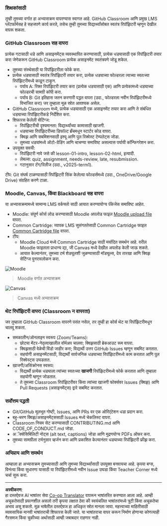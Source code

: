 <!--
CO_OP_TRANSLATOR_METADATA:
{
  "original_hash": "71009af209f81cc01a1f2d324200375f",
  "translation_date": "2025-10-03T09:15:22+00:00",
  "source_file": "for-teachers.md",
  "language_code": "mr"
}
-->
### शिक्षकांसाठी

तुम्ही तुमच्या वर्गात हा अभ्यासक्रम वापरण्यास स्वागत आहे. GitHub Classroom आणि प्रमुख LMS प्लॅटफॉर्मसह हे सहजपणे कार्य करते, तसेच तुम्ही तुमच्या विद्यार्थ्यांसोबत स्वतंत्र रिपॉझिटरी म्हणून देखील वापरू शकता.

### GitHub Classroom सह वापरा

प्रत्येक गटासाठी धडे आणि असाइनमेंट्स व्यवस्थापित करण्यासाठी, प्रत्येक धड्यासाठी एक रिपॉझिटरी तयार करा जेणेकरून GitHub Classroom प्रत्येक असाइनमेंट स्वतंत्रपणे जोडू शकेल.

- तुमच्या संस्थेसाठी या रिपॉझिटरीला फोर्क करा.
- प्रत्येक धड्यासाठी स्वतंत्र रिपॉझिटरी तयार करा, प्रत्येक धड्याच्या फोल्डरला त्याच्या स्वतःच्या रिपॉझिटरीमध्ये काढून टाकून.
  - पर्याय A: रिक्त रिपॉझिटरी तयार करा (प्रत्येक धड्यासाठी एक) आणि प्रत्येकामध्ये धड्याच्या फोल्डरची सामग्री कॉपी करा.
  - पर्याय B: Git इतिहास जतन करणारी पद्धत वापरा (उदा., फोल्डरला नवीन रिपॉझिटरीमध्ये विभाजित करा) जर तुम्हाला मूळ स्रोत आवश्यक असेल.
- GitHub Classroom मध्ये, प्रत्येक धड्यासाठी एक असाइनमेंट तयार करा आणि ते संबंधित धड्याच्या रिपॉझिटरीकडे निर्देशित करा.
- शिफारस केलेली सेटिंग्ज:
  - रिपॉझिटरीची दृश्यमानता: विद्यार्थ्यांच्या कामासाठी खाजगी.
  - धड्याच्या रिपॉझिटरीच्या डिफॉल्ट ब्रँचमधून स्टार्टर कोड वापरा.
  - क्विझ आणि सबमिशनसाठी इश्यू आणि पुल रिक्वेस्ट टेम्पलेट्स जोडा.
  - तुमच्या धड्यांमध्ये ऑटो-ग्रेडिंग आणि चाचण्या समाविष्ट असल्यास पर्यायी कॉन्फिगरेशन करा.
- उपयुक्त सवयी:
  - रिपॉझिटरी नावे जसे की lesson-01-intro, lesson-02-html, इत्यादी.
  - लेबल्स: quiz, assignment, needs-review, late, resubmission.
  - गटानुसार टॅग/रिलीज (उदा., v2025-term1).

टीप: Git संघर्ष टाळण्यासाठी रिपॉझिटरी सिंक केलेल्या फोल्डर्समध्ये (उदा., OneDrive/Google Drive) संग्रहित करणे टाळा.

### Moodle, Canvas, किंवा Blackboard सह वापरा

या अभ्यासक्रमामध्ये सामान्य LMS वर्कफ्लो साठी आयात करण्यायोग्य पॅकेजेस समाविष्ट आहेत.

- Moodle: संपूर्ण कोर्स लोड करण्यासाठी Moodle अपलोड फाइल [Moodle upload file](../../../../../../../teaching-files/webdev-moodle.mbz) वापरा.
- Common Cartridge: व्यापक LMS सुसंगततेसाठी Common Cartridge फाइल [Common Cartridge file](../../../../../../../teaching-files/webdev-common-cartridge.imscc) वापरा.
- टीप:
  - Moodle Cloud मध्ये Common Cartridge साठी मर्यादित समर्थन आहे. वरील Moodle फाइलला प्राधान्य द्या, जी Canvas मध्ये देखील अपलोड केली जाऊ शकते.
  - आयात केल्यानंतर, तुमच्या टर्म शेड्यूलशी जुळण्यासाठी मॉड्यूल्स, देय तारखा आणि क्विझ सेटिंग्ज पुनरावलोकन करा.

![Moodle](../../translated_images/moodle.94eb93d714a50cb2c97435b408017dee224348b61bc86203ffd43a4f4e57b95f.mr.png)
> Moodle वर्गात अभ्यासक्रम

![Canvas](../../translated_images/canvas.fbd605ff8e5b8aff567d398528ce113db304446b90b9cad55c654de3fdfcda34.mr.png)
> Canvas मध्ये अभ्यासक्रम

### थेट रिपॉझिटरी वापरा (Classroom न वापरता)

जर तुम्हाला GitHub Classroom वापरणे पसंत नसेल, तर तुम्ही हा कोर्स थेट या रिपॉझिटरीमधून चालवू शकता.

- समकालीन/ऑनलाइन स्वरूप (Zoom/Teams):
  - छोट्या मेंटर-नेतृत्वाखालील वॉर्मअप चालवा; क्विझसाठी ब्रेकआउट रूम वापरा.
  - क्विझसाठी वेळेची विंडो जाहीर करा; विद्यार्थी उत्तर GitHub Issues म्हणून सबमिट करतात.
  - सहयोगी असाइनमेंटसाठी, विद्यार्थी सार्वजनिक धड्याच्या रिपॉझिटरीमध्ये काम करतात आणि पुल रिक्वेस्ट्स उघडतात.
- खाजगी/असिंक्रोनस स्वरूप:
  - विद्यार्थी प्रत्येक धड्याला त्यांच्या स्वतःच्या **खाजगी** रिपॉझिटरीमध्ये फोर्क करतात आणि तुम्हाला सहयोगी म्हणून जोडतात.
  - ते तुमच्या Classroom रिपॉझिटरीवर किंवा त्यांच्या खाजगी फोर्क्सवर Issues (क्विझ) आणि Pull Requests (असाइनमेंट्स) द्वारे सबमिट करतात.

### सर्वोत्तम पद्धती

- Git/GitHub मूलभूत गोष्टी, Issues, आणि PRs वर एक ओरिएंटेशन धडा प्रदान करा.
- बहु-चरण क्विझ/असाइनमेंट्ससाठी Issues मध्ये चेकलिस्ट वापरा.
- Classroom नियम सेट करण्यासाठी CONTRIBUTING.md आणि CODE_OF_CONDUCT.md जोडा.
- अॅक्सेसिबिलिटी नोट्स (alt text, captions) जोडा आणि मुद्रणयोग्य PDFs ऑफर करा.
- तुमच्या सामग्रीला टर्मनुसार व्हर्जन करा आणि प्रकाशित केल्यानंतर धड्याच्या रिपॉझिटरी फ्रीझ करा.

### अभिप्राय आणि समर्थन

आम्हाला हा अभ्यासक्रम तुमच्यासाठी आणि तुमच्या विद्यार्थ्यांसाठी उपयुक्त बनवायचा आहे. कृपया बग्स, विनंत्या किंवा सुधारणा यासाठी या रिपॉझिटरीमध्ये नवीन Issue उघडा किंवा Teacher Corner मध्ये चर्चा सुरू करा.

---

**अस्वीकरण**:  
हा दस्तऐवज AI भाषांतर सेवा [Co-op Translator](https://github.com/Azure/co-op-translator) वापरून भाषांतरित करण्यात आला आहे. आम्ही अचूकतेसाठी प्रयत्नशील असलो तरी कृपया लक्षात ठेवा की स्वयंचलित भाषांतरांमध्ये त्रुटी किंवा अचूकतेचा अभाव असू शकतो. मूळ भाषेतील दस्तऐवज हा अधिकृत स्रोत मानला जावा. महत्त्वाच्या माहितीसाठी व्यावसायिक मानवी भाषांतराची शिफारस केली जाते. या भाषांतराचा वापर करून निर्माण होणाऱ्या कोणत्याही गैरसमज किंवा चुकीच्या अर्थासाठी आम्ही जबाबदार राहणार नाही.